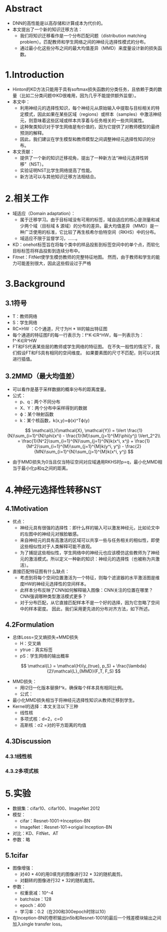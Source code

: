 # Abstract

- DNN的高性能是以高存储和计算成本为代价的。
- 本文提出了一个新的知识迁移方法：
  - 我们将知识迁移看作是一个分布匹配问题（distribution matching problem）。匹配教师和学生网络之间的神经元选择性模式的分布。
  - 通过最小化这些分布之间的最大均值差异（MMD）来度量设计新的损失函数。

# 1.Introduction

- Hinton的KD方法只能用于具有softmax损失函数的分类任务，且依赖于类的数量（比如二分类问题中KD很难用，因为几乎不能提供额外监督）。
- 本文中：
  - 利用神经元的选择性知识，每个神经元从原始输入中提取与目标相关的特定模式，因此如果在某些区域（regions）或样本（samples）中激活神经元，则意味着这些区域或样本共享着与任务相关的一些共同属性。
  - 这种聚类知识对于学生网络是有价值的，因为它提供了对教师模型的最终预测的解释。
  - 因此，我们建议在学生模型和教师模型之间调整神经元选择性知识的分布。
- 本文贡献：
  - 提供了一个新的知识迁移视角，提出了一种新方法“神经元选择性转移”（NST）。
  - 实验证明NST比学生网络提高了性能。
  - 新方法可以与其他知识迁移方法相结合。

# 2.相关工作

- 域适应（Domain adaptation）：
  - 属于迁移学习。由于目标域没有可用的标签，域自适应的核心是测量和减少两个域（目标域 & 源域）的分布的差异。最大均值差异（MMD）是一种广泛使用的标准，它比较了再生核希尔伯特空间（RKHS）中的分布。
  - 域适应不限于监督学习，……。
- KD：onehot标签旨在将每个类中的样品投影到标签空间中的单个点，而软化目标标签将样品投影到连续分布中。
- Fitnet：FitNet使学生模仿教师的完整特征地图。 然而，由于教师和学生的能力可能差别很大，因此这些假设过于严格

# 3.Background

## 3.1符号

- T：教师网络
- S：学生网络
- RC×HW ：C个通道，尺寸为H * W的输出特征图
- 每个通道的特征图F的每一行表示为：f^K·∈R^HW，每一列表示为：f^·K∈R^HW
- FT和FS代表某些层的教师或学生网络的特征图。 在不失一般性的情况下，我们假设FT和FS具有相同的空间维度。 如果要素图的尺寸不匹配，则可以对其进行插值。

## 3.2MMD（最大均值差）

- 可以看作是基于采样数据的概率分布的距离度量。
- 公式：
  - p、q：两个不同分布
  - X、Y：两个分布中采样得到的数据
  - ϕ：某个映射函数
  - k：某个核函数，k(x,y)=ϕ(x)^Tϕ(y)

$$
\mathcal{L}(\mathcal{X}, \mathcal{Y}) = \Vert \frac{1}{N}\sum_{i=1}^{N}\phi(x^i) - \frac{1}{M}\sum_{j=1}^{M}\phi(y^j) \Vert_2^2\\
= \frac{1}{N^2}\sum_{i=1}^{N}\sum_{j=1}^{N}k(x^i, x^j) + \frac{1}{M^2}\sum_{i=1}^{M}\sum_{j=1}^{M}k(y^i, y^j) - \frac{2}{MN}\sum_{i=1}^{N}\sum_{j=1}^{M}k(x^i, y^j)
$$

- 由于MMD损失为0当且仅当特征空间对应域通用RKHS时p=q，最小化MMD相当于最小化p和q之间的距离。

# 4.神经元选择性转移NST

## 4.1Motivation

- 优点：
  - 神经元具有很强的选择性：即什么样的输入可以激发神经元，比如论文中的左图中的神经元对猴脸敏感。
  - 来自神经元的具有高激活的区域可以共享一些与任务相关的相似性，即使这些相似性对于人类解释可能不直观。
  - 为了捕捉这些相似性，学生网络中的神经元也应该模仿这些教师为了神经元的激活模式。所以定义一种新的知识：神经元的选择性（也被称为共激活）。
- 直接匹配特征图有什么缺点：
  - 考虑到将每个空间位置激活为一个特征，则每个滤波器的水平激活图是维度HW的神经元选择性的空间样本。
  - 此样本分布反映了CNN如何解释输入图像：CNN关注的位置在哪里？ CNN强调哪种类型激活模式更多？
  - 对于分布匹配，从它直接匹配样本不是一个好的选择，因为它忽略了空间中的样本密度。 因此，我们采用更先进的分布对齐方法，如下所述。

## 4.2Formulation

- 总体Loss=交叉熵损失+MMD损失
  - H：交叉熵
  - ytrue：真实标签
  - pS：学生网络的输出概率

$$
\mathcal{L} = \mathcal{H}(y_{true}, p_S) + \frac{\lambda}{2}\mathcal{L}_{MMD}(F_T, F_S)
$$

- MMD损失：
  - 用l2归一化版本替换f^k，确保每个样本具有相同比例。
  - 公式：
- 最小化MMD损失相当于将神经元选择性知识从教师迁移到学生。
- Kernel的选择：本文关注以下三种
  - 线性核
  - 多项式核：d=2，c=0
  - 高斯核：σ2 =对的平方距离的均值

## 4.3Discussion

### 4.3.1线性核



### 4.3.2多项式核

# 5.实验

- 数据集：cifar10、cifar100、ImageNet 2012
- 模型：
  - cifar：Resnet-1001->Inception-BN
  - ImageNet：Resnet-101->origial Inception-BN
- 对比：KD、FitNet、AT
- 参数：略

## 5.1cifar

- 图像增强：
  - 对40 * 40的用0填充的图像进行32 * 32的随机裁剪。
  - 对翻转的图像进行32 * 32的随机裁剪。
- 参数：
  - 权重衰减：10^-4
  - batchsize：128
  - epoch：400
  - 学习率：0.2（在200和300epoch时除以10）
- 在Inception-BN的卷积输出in5b和Resnet-1001的最后一个残差模块输出之间加入single transfer loss。